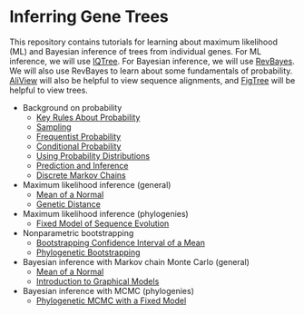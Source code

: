 # Inferring Gene Trees

This repository contains tutorials for learning about maximum likelihood (ML) and Bayesian inference of trees from individual genes. For ML inference, we will use [IQTree](http://www.iqtree.org). For Bayesian inference, we will use [RevBayes](https://revbayes.github.io). We will also use RevBayes to learn about some fundamentals of probability. [AliView](http://www.ormbunkar.se/aliview/) will also be helpful to view sequence alignments, and [FigTree](http://tree.bio.ed.ac.uk/software/figtree/) will be helpful to view trees.

- Background on probability
  - [Key Rules About Probability](https://github.com/IntroPhylogenomics/GeneTreeInference/blob/master/KeyProbabilityPrinciples.md)
  - [Sampling](https://github.com/IntroPhylogenomics/GeneTreeInference/blob/master/Sampling.md)
  - [Frequentist Probability](https://github.com/IntroPhylogenomics/GeneTreeInference/blob/master/FrequentistProbability.md)
  - [Conditional Probability](https://github.com/IntroPhylogenomics/GeneTreeInference/blob/master/ConditionalProbability.md)
  - [Using Probability Distributions](https://github.com/IntroPhylogenomics/GeneTreeInference/blob/master/UsingDistributions.md)
  - [Prediction and Inference](https://github.com/IntroPhylogenomics/GeneTreeInference/blob/master/PredictionInference.md)
  - [Discrete Markov Chains](https://github.com/IntroPhylogenomics/GeneTreeInference/blob/master/DiscreteMarkovChains.md)
- Maximum likelihood inference (general)
  - [Mean of a Normal](https://github.com/IntroPhylogenomics/GeneTreeInference/blob/master/ML_NormalMean.md)
  - [Genetic Distance](https://github.com/IntroPhylogenomics/GeneTreeInference/blob/master/ML_GeneticDistance.md)
- Maximum likelihood inference (phylogenies)
  - [Fixed Model of Sequence Evolution](https://github.com/IntroPhylogenomics/GeneTreeInference/blob/master/ML_Phylo_FixedModel.md)
- Nonparametric bootstrapping
  - [Bootstrapping Confidence Interval of a Mean](https://github.com/IntroPhylogenomics/GeneTreeInference/blob/master/BootstrappingMean.md)
  - [Phylogenetic Bootstrapping](https://github.com/IntroPhylogenomics/GeneTreeInference/blob/master/PhyloBootstrap.md)
- Bayesian inference with Markov chain Monte Carlo (general)
  - [Mean of a Normal](https://github.com/IntroPhylogenomics/GeneTreeInference/blob/master/MCMC_NormalMean.md)
  - [Introduction to Graphical Models](https://github.com/IntroPhylogenomics/GeneTreeInference/blob/master/IntroToGraphicalModels.md)
- Bayesian inference with MCMC (phylogenies)
  - [Phylogenetic MCMC with a Fixed Model](https://revbayes.github.io/tutorials/ctmc/)
